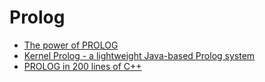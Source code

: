# Prolog
* [The power of PROLOG]( https://www.metalevel.at/prolog)
* [Kernel Prolog - a lightweight Java-based Prolog system](https://code.google.com/archive/p/kernel-prolog/downloads)
* [PROLOG in 200 lines of C++](https://www.cl.cam.ac.uk/~am21/research/funnel/prolog.c)
